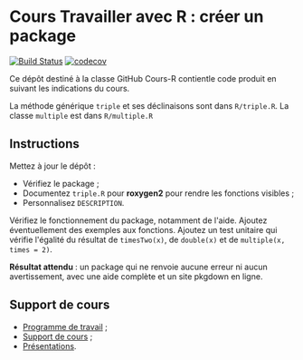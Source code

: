 # Cours Travailler avec R : créer un package
[![Build Status](https://travis-ci.org/Cours-R/travailler-package-EricMarcon.svg?branch=master)](https://travis-ci.org/Cours-R/travailler-package-EricMarcon)
[![codecov](https://codecov.io/github/Cours-R/travailler-package-EricMarcon/branch/master/graphs/badge.svg)](https://codecov.io/github/Cours-R/travailler-package-EricMarcon) 


Ce dépôt destiné à la classe GitHub Cours-R contientle code produit en suivant les indications du cours.

La méthode générique `triple` et ses déclinaisons sont dans `R/triple.R`.
La classe `multiple` est dans `R/multiple.R`

## Instructions

Mettez à jour le dépôt :

- Vérifiez le package ;
- Documentez `triple.R` pour **roxygen2** pour rendre les fonctions visibles ;
- Personnalisez `DESCRIPTION`.

Vérifiez le fonctionnement du package, notamment de l'aide.
Ajoutez éventuellement des exemples aux fonctions.
Ajoutez un test unitaire qui vérifie l'égalité du résultat de `timesTwo(x)`, de `double(x)` et de `multiple(x, times = 2)`.

**Résultat attendu** : un package qui ne renvoie aucune erreur ni aucun avertissement, avec une aide complète et un site pkgdown en ligne.


## Support de cours

- [Programme de travail](https://1drv.ms/f/s!Amvhelr37CHjkOAgkKTimmgPL0YL8Q) ;
- [Support de cours](https://ericmarcon.github.io/travailleR/) ;
- [Présentations](https://ericmarcon.github.io/Cours-travailleR/).
